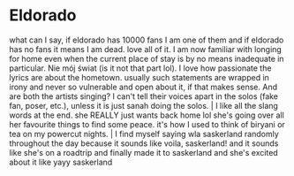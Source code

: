 # Eldorado

what can I say, if eldorado has 10000 fans I am one of them and if eldorado has no fans it means I am dead. love all of it. I am now familiar with longing for home even when the current place of stay is by no means inadequate in particular. Nie mój świat (is it not that part lol). I love how passionate the lyrics are about the hometown. usually such statements are wrapped in irony and never so vulnerable and open about it, if that makes sense. And are both the artists singing? I can't tell their voices apart in the solos (fake fan, poser, etc.), unless it is just sanah doing the solos. | I like all the slang words at the end. she REALLY just wants back home lol she's going over all her favourite things to find some peace. it's how I used to think of biryani or tea on my powercut nights. | I find myself saying wla saskerland randomly throughout the day because it sounds like voila, saskerland! and it sounds like she's on a roadtrip and finally made it to saskerland and she's excited about it like yayy saskerland
